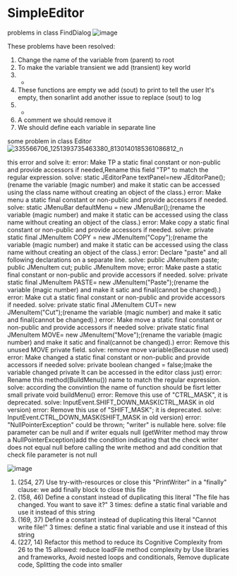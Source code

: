 # SimpleEditor

 problems in class FindDialog 
 ![image](https://user-images.githubusercontent.com/100956629/225065182-f24c0655-8f0c-4fe4-9f6d-2338b9e4303a.png)
 
 These problems have been resolved:
1)	Change the name of the variable from (parent) to root
2)	To make the variable transient we add (transient) key world 
3)	+  
4)	 These functions are empty we add (sout) to print to tell the user It's empty, then sonarlint add another issue to replace (sout) to log
5)	+
6)	A comment we should remove it
7)	We should define each variable in separate line


some problem in class Editor
![335566706_1251393735463380_8130140185361086812_n](https://user-images.githubusercontent.com/114495555/225697082-da860694-0a7c-422a-a97c-c1487659e847.jpg)

this error and solve it:
error: Make TP a static final constant or non-public and provide accessors if needed,Rename this field "TP" to match the regular expression.
solve: static JEditorPane textPanel=new JEditorPane();(rename the variable (magic number) and make it static can be accessed using the class name without creating an object of the class.)
error: Make menu a static final constant or non-public and provide accessors if needed.
solve: static JMenuBar defaultMenu = new JMenuBar();(rename the variable (magic number) and make it static can be accessed using the class name without creating an object of the class.)
error: Make copy a static final constant or non-public and provide accessors if needed.
solve: private static final JMenuItem COPY = new JMenuItem("Copy");(rename the variable (magic number) and make it static can be accessed using the class name without creating an object of the class.)
error: Declare "paste" and all following declarations on a separate line.
solve: 	public JMenuItem paste;
        public JMenuItem cut;
        public JMenuItem move;
error: Make paste a static final constant or non-public and provide accessors if needed.
solve: private static final JMenuItem PASTE= new JMenuItem("Paste");(rename the variable (magic number) and make it satic and final(cannot be changed).)
error: Make cut a static final constant or non-public and provide accessors if needed.
solve: private static final JMenuItem CUT= new JMenuItem("Cut");(rename the variable (magic number) and make it satic and final(cannot be changed).)
error: Make move a static final constant or non-public and provide accessors if needed
solve: private static final JMenuItem MOVE= new JMenuItem("Move");(rename the variable (magic number) and make it satic and final(cannot be changed).)
error: Remove this unused MOVE private field.
solve: remove move variable(Because not used)
error: Make changed a static final constant or non-public and provide accessors if needed
solve: private boolean changed = false;(make the variable changed private It can be accessed in the editor class just)
error: Rename this method(BuildMenu()) name to match the regular expression.
solve: according the convintion the name of function should be fisrt letter small private void buildMenu() 
error: Remove this use of "CTRL_MASK", it is deprecated.
solve: InputEvent.SHIFT_DOWN_MASK(CTRL_MASK in old version) 
error: Remove this use of "SHIFT_MASK"; it is deprecated.
solve: InputEvent.CTRL_DOWN_MASK(SHIFT_MASK in old version)
error: "NullPointerException" could be thrown; "writer" is nullable here.
solve: file parameter can be null and if writer equals null (getWriter method may throw a NullPointerException)add the condition indicating that the check writer does not equal null before calling the write method and add condition that check file parameter is not null 

![image](https://user-images.githubusercontent.com/100956629/225733383-6ac0dcd7-1f27-4a1c-8f61-992fa0cfd8a0.png)

1)	(254, 27) Use try-with-resources or close this "PrintWriter" in a "finally" clause: we add finally block to close this file 
2)	(158, 46) Define a constant instead of duplicating this literal "The file has changed. You want to save it?" 3 times: define a static final variable and use it instead of  this string 
3)	(169, 37) Define a constant instead of duplicating this literal "Cannot write file!" 3 times:  define a static final variable and use it instead of  this string
4)	(227, 14) Refactor this method to reduce its Cognitive Complexity from 26 to the 15 allowed: reduce loadFile method complexity  by Use libraries and frameworks, Avoid nested loops and conditionals, Remove duplicate code, Splitting the code into smaller




